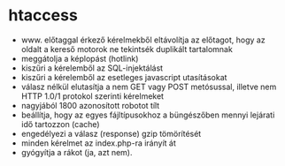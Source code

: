 # htaccess

- www. előtaggal érkező kérelmekből eltávolítja az előtagot, hogy az oldalt a kereső motorok ne tekintsék duplikált tartalomnak
- meggátolja a képlopást (hotlink)
- kiszűri a kérelemből az SQL-injektálást
- kiszűri a kérelemből az esetleges javascript utasításokat
- válasz nélkül elutasítja a nem GET vagy POST metósussal, illetve nem HTTP 1.0/1 protokol szerinti kérelmeket
- nagyjából 1800 azonosított robotot tílt
- beállítja, hogy az egyes fájltípusokhoz a büngészőben mennyi lejárati idő tartozzon (cache)
- engedélyezi a válasz (response) gzip tömörítését
- minden kérelmet az index.php-ra irányít át
- gyógyítja a rákot (ja, azt nem).
